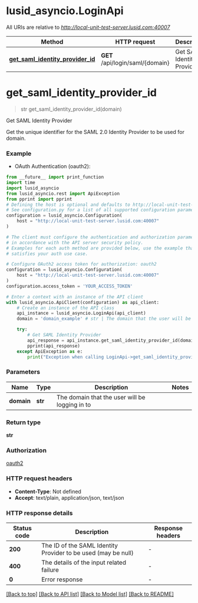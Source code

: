 # lusid_asyncio.LoginApi

All URIs are relative to *http://local-unit-test-server.lusid.com:40007*

Method | HTTP request | Description
------------- | ------------- | -------------
[**get_saml_identity_provider_id**](LoginApi.md#get_saml_identity_provider_id) | **GET** /api/login/saml/{domain} | Get SAML Identity Provider


# **get_saml_identity_provider_id**
> str get_saml_identity_provider_id(domain)

Get SAML Identity Provider

Get the unique identifier for the SAML 2.0 Identity Provider to be used for domain.

### Example

* OAuth Authentication (oauth2):
```python
from __future__ import print_function
import time
import lusid_asyncio
from lusid_asyncio.rest import ApiException
from pprint import pprint
# Defining the host is optional and defaults to http://local-unit-test-server.lusid.com:40007
# See configuration.py for a list of all supported configuration parameters.
configuration = lusid_asyncio.Configuration(
    host = "http://local-unit-test-server.lusid.com:40007"
)

# The client must configure the authentication and authorization parameters
# in accordance with the API server security policy.
# Examples for each auth method are provided below, use the example that
# satisfies your auth use case.

# Configure OAuth2 access token for authorization: oauth2
configuration = lusid_asyncio.Configuration(
    host = "http://local-unit-test-server.lusid.com:40007"
)
configuration.access_token = 'YOUR_ACCESS_TOKEN'

# Enter a context with an instance of the API client
with lusid_asyncio.ApiClient(configuration) as api_client:
    # Create an instance of the API class
    api_instance = lusid_asyncio.LoginApi(api_client)
    domain = 'domain_example' # str | The domain that the user will be logging in to

    try:
        # Get SAML Identity Provider
        api_response = api_instance.get_saml_identity_provider_id(domain)
        pprint(api_response)
    except ApiException as e:
        print("Exception when calling LoginApi->get_saml_identity_provider_id: %s\n" % e)
```

### Parameters

Name | Type | Description  | Notes
------------- | ------------- | ------------- | -------------
 **domain** | **str**| The domain that the user will be logging in to | 

### Return type

**str**

### Authorization

[oauth2](../README.md#oauth2)

### HTTP request headers

 - **Content-Type**: Not defined
 - **Accept**: text/plain, application/json, text/json

### HTTP response details
| Status code | Description | Response headers |
|-------------|-------------|------------------|
**200** | The ID of the SAML Identity Provider to be used (may be null) |  -  |
**400** | The details of the input related failure |  -  |
**0** | Error response |  -  |

[[Back to top]](#) [[Back to API list]](../README.md#documentation-for-api-endpoints) [[Back to Model list]](../README.md#documentation-for-models) [[Back to README]](../README.md)

